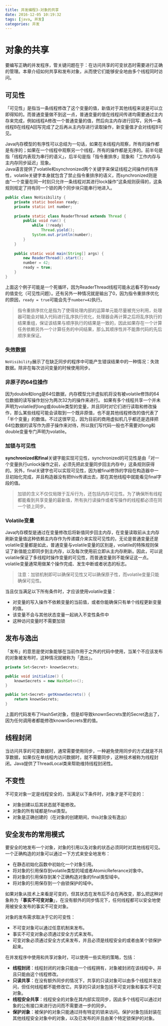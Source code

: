 ```yaml
---
title: 并发编程3-对象的共享
date: 2016-12-05 10:19:32
tags: [java, 并发]
categories: 并发
---
```


# 对象的共享

要编写正确的并发程序，管关键问题在于：在访问共享的可变状态时需要进行正确的管理。本章介绍如何共享和发布对象，从而使它们能够安全地由多个线程同时访问。

## 可见性
「可见性」是指当一条线程修改了这个变量的值，新值对于其他线程来说是可以立即得知的。而普通变量做不到这一点，普通变量的值在线程间传递均需要通过主内存来完成，例如线程A修改一个普通变量的值，然后向主内存进行回写，另外一条线程B在线程A回写完成了之后再从主内存进行读取操作，新变量值才会对线程B可见。
<!--more-->
Java内存模型的有序性可以总结为一句话，如果在本线程内观察，所有的操作都是有序的；如果在一个线程中观察另一个线程，所有的操作都是无序的。前半句是指「线程内表现为串行的语义」，后半句是指「指令重排序」现象和「工作内存与主内存同步延迟」现象。		
Java语言提供了volatile和synchronized两个关键字来保证线程之间操作的有序性，volatile关键字本身就包含了禁止指令重排序的语义，而synchronized则是由”一个变量在同一时刻只允许一条线程对其进行lock操作”这条规则获得的，这条规则规定了持有同一个锁的两个同步块只能串行地进入。

```java
public class NoVisibility {
	private static boolean ready;
	private static int number;
	
	private static class ReaderThread extends Thread {
		public void run() {
			while (!ready) 
				Thread.yield();
			System.out.println(number);
		}
	}
	
	public static void main(String[] args) {
		new ReaderThread().start();
		number = 42;
		ready = true;
	}
}
```

上面这个例子可能是一个死循环，因为ReaderThread线程可能永远看不到ready的值变化（可见性问题）。还有另外一种情况就是输出了0，因为指令重排序优化的原因，`ready = true`可能会先于`number=42`执行。
>指令重排序优化是指为了使得处理内部的运算单元能尽量被充分利用，处理器可能会对输入代码进行乱序执行优化，处理器会再计算之后将乱序执行的结果重组，保证该结果与顺序执行的结果是一致的，因此如果存在一个计算任务依赖另外一个计算任务的中间结果，那么其顺序性并不能靠代码的先后顺序来保证。

### 失效数据
`NoVisibility`展示了在缺乏同步的程序中可能产生错误结果中的一种情况：失效数据。除非在每次访问变量的时候使用同步。
### 非原子的64位操作
因为double和long是64位数据，内存模型允许虚拟机将没有被volatile修饰的64位数据的读写操作划分为两次32为的操作来进行。
如果有多个线程共享一个并未声明为volatile的long或double类型的变量，并且同时对它们进行读取和修改操作，那么某些线程可能会读取到一个既非原值，也不是其他线程修改的值代表了「半个变量」的数值。不过这很罕见，因为目前的商用虚拟机几乎都还是选择把64位数据的读写作为原子操作来对待，所以我们写代码一般也不需要对long和double变量专门声明为volatile。
### 加锁与可见性
**synchronized和final**关键字能实现可见性，synchronized的可见性是由「对一个变量执行unlock操作之前，必须先把此变量同步回主内存中」这条规则获得的。另外，final关键字也可以实现可见性，因为被final修饰的字段在构造器中一旦初始化完成，并且构造器没有把this传递出去，那在其他线程中就能看见final字段的值。
>加锁的含义不仅仅局限于互斥行为，还包括内存可见性。为了确保所有线程都能看到共享变量的最新值，所有执行读操作或者写操作的线程都必须在同一个锁上同步。

### Volatile变量
Java内存模型是通过在变量修改后将新值同步回主内存，在变量读取前从主内存刷新变量值这种依赖主内存作为传递媒介来实现可见性的，无论是普通变量还是volatile变量都是如此，普通变量与volatile变量的区别是，volatile的特殊规则保证了新值能立即同步到主内存，以及每次使用前立即从主内存刷新。因此，可以说volatile保证了多线程时操作变量的可见性，而普通变量则不能保证这一点。
volatile变量通常用做某个操作完成、发生中断或者状态的标志。
>注意：加锁机制即可以确保可见性又可以确保原子性，而volatile变量只能确保可见性。

当且仅当满足以下所有条件时，才应该使用volatile变量：

* 对变量的写入操作不依赖变量的当前值，或者你能确保只有单个线程更新变量的值。
* 该变量不会与其他状态变量一起纳入不变性条件中
* 这种访问变量时不需要加锁

## 发布与逸出
「发布」的意思是使对象能够在当前作用于之外的代码中使用，当某个不应该发布的对象被发布时，这种情况就被称为「逸出」。		

```java
private Set<Secret> knownSecrets;

public void initialize() {
	knownSecrets = new HashSet<>();
}

public Set<Secret> getKnownSecrets() {
	return knownSecrets;
}
```

上面的代码发布了HashSet对象，但是却导致knownSecrets里的Secret逸出了，因为任何调用者都能修改knownSecrets里的值。

## 线程封闭
当访问共享的可变数据时，通常需要使用同步，一种避免使用同步的方式就是不共享数据，如果仅在单线程内访问数据时，就不需要同步，这种技术被称为线程封闭。Java提供了ThreadLocal类来帮助维持线程封闭性。


## 不变性
不可变对象一定是线程安全的，当满足以下条件时，对象才是不可变的：

* 对象创建以后其状态就不能修改。
* 对象的所有域都是final类型。
* 对象是正确创建的（在对象的创建期间，this对象没有逸出）

## 安全发布的常用模式

要安全的地发布一个对象，对象的引用以及对象的状态必须同时对其他线程可见。一个正确构造的对象可以通过一下方式来安全地发布：

* 在静态初始化函数中初始化一个对象引用。
* 将对象的引用保存到volatile类型的域或者AtomicReferance对象中。
* 将对象的引用保存到某个正确构造对象的final类型域中。
* 将对象的引用保存到一个由锁保护的域中。

如果对象从技术上来看是可变的，但其状态在发布后不会在再改变，那么把这种对象称为「**事实不可变对象**」，在没有额外的同步情况下，任何线程都可以安全地使用被安全发布的事实不可变对象。

对象的发布需求取决于它的可变性：

* 不可变对象可以通过任意机制来发布。
* 事实不可变对象必须通过安全方式来发布。
* 可变对象必须通过安全方式来发布，并且必须是线程安全的或者由某个锁保护起来。

在并发程序中使用和共享对象时，可以使用一些实用的策略，包括：

* **线程封闭**：线程封闭的对象只能由一个线程拥有，对象被封闭在该线程中，并且只能由这个线程修改。
* **只读共享**：在没有额外同步的情况下，共享的只读对象可以由多个线程并发访问，但任何线程都不能修改它。共享的只读对象包括不可变对象和事实不可变对象。
* **线程安全共享**：线程安全的对象在其内部实现同步，因此多个线程可以通过对象的公有接口来进行访问而不需要进一步的同步。
* **保护对象**：被保护的对象只能通过持有特定的锁来访问。保护对象包括封装在其他线程安全对象中的对象，以及已发布的并且由某个特定锁保护的对象。